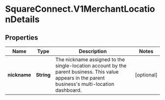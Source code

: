 # SquareConnect.V1MerchantLocationDetails

## Properties
Name | Type | Description | Notes
------------ | ------------- | ------------- | -------------
**nickname** | **String** | The nickname assigned to the single-location account by the parent business. This value appears in the parent business&#39;s multi-location dashboard. | [optional] 


